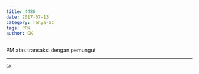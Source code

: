 ```yaml
---
title: 4486
date: 2017-07-13
category: Tanya-SC
tags: PPN
author: GK
---
```


PM atas transaksi dengan pemungut

---



`GK`
